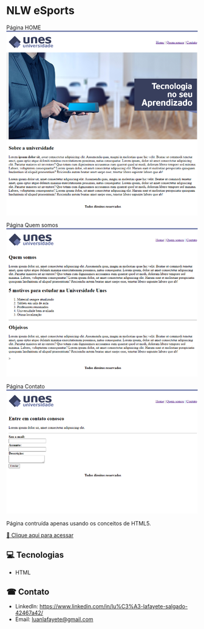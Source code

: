 # NLW eSports 

Página HOME
![preview](https://github.com/LuanLafayete/ProjetoUniversidadeUnes/blob/main/github/index.png)

Página Quem somos
![preview](https://github.com/LuanLafayete/ProjetoUniversidadeUnes/blob/main/github/quem-somos.png)

Página Contato
![preview](https://github.com/LuanLafayete/ProjetoUniversidadeUnes/blob/main/github/contato.png)


Página contruída apenas usando os conceitos de HTML5.

[🔗 Clique aqui para acessar](https://luanlafayete.github.io/ProjetoUniversidadeUnes/)

## 💻 Tecnologias 
- HTML

## ☎ Contato
- LinkedIn: 
https://www.linkedin.com/in/lu%C3%A3-lafayete-salgado-42467a42/
- Email: luanlafayete@gmail.com
